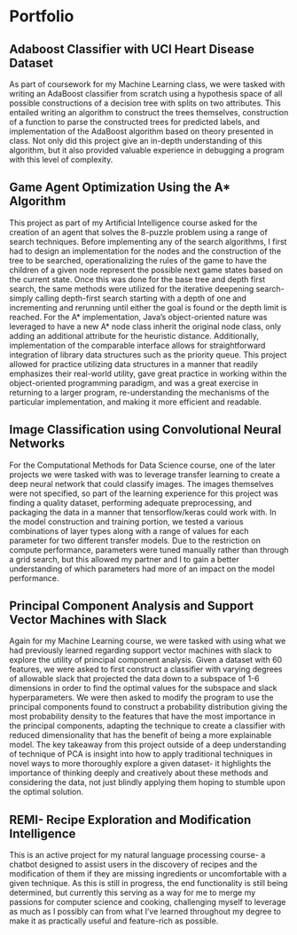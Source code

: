 # Portfolio

## Adaboost Classifier with UCI Heart Disease Dataset
  As part of coursework for my Machine Learning class, we were tasked with writing an AdaBoost classifier from scratch using a hypothesis space of all possible constructions of a decision tree with splits on two attributes. This entailed writing an algorithm to construct the trees themselves, construction of a function to parse the constructed trees for predicted labels, and implementation of the AdaBoost algorithm based on theory presented in class. Not only did this project give an in-depth understanding of this algorithm, but it also provided valuable experience in debugging a program with this level of complexity.

## Game Agent Optimization Using the A* Algorithm
  This project as part of my Artificial Intelligence course asked for the creation of an agent that solves the 8-puzzle problem using a range of search techniques. Before implementing any of the search algorithms, I first had to design an implementation for the nodes and the construction of the tree to be searched, operationalizing the rules of the game to have the children of a given node represent the possible next game states based on the current state. Once this was done for the base tree and depth first search, the same methods were utilized for the iterative deepening search- simply calling depth-first search starting with a depth of one and incrementing and rerunning until either the goal is found or the depth limit is reached. For the A* implementation, Java’s object-oriented nature was leveraged to have a new A* node class inherit the original node class, only adding an additional attribute for the heuristic distance. Additionally, implementation of the comparable interface allows for straightforward integration of library data structures such as the priority queue. This project allowed for practice utilizing data structures in a manner that readily emphasizes their real-world utility, gave great practice in working within the object-oriented programming paradigm, and was a great exercise in returning to a larger program, re-understanding the mechanisms of the particular implementation, and making it more efficient and readable.

## Image Classification using Convolutional Neural Networks
  For the Computational Methods for Data Science course, one of the later projects we were tasked with was to leverage transfer learning to create a deep neural network that could classify images. The images themselves were not specified, so part of the learning experience for this project was finding a quality dataset, performing adequate preprocessing, and packaging the data in a manner that tensorflow/keras could work with. In the model construction and training portion, we tested a various combinations of layer types along with a range of values for each parameter for two different transfer models. Due to the restriction on compute performance, parameters were tuned manually rather than through a grid search, but this allowed my partner and I to gain a better understanding of which parameters had more of an impact on the model performance.

## Principal Component Analysis and Support Vector Machines with Slack
  Again for my Machine Learning course, we were tasked with using what we had previously learned regarding support vector machines with slack to explore the utility of principal component analysis. Given a dataset with 60 features, we were asked to first construct a classifier with varying degrees of allowable slack that projected the data down to a subspace of 1-6 dimensions in order to find the optimal values for the subspace and slack hyperparameters. We were then asked to modify the program to use the principal components found to construct a probability distribution giving the most probability density to the features that have the most importance in the principal components, adapting the technique to create a classifier with reduced dimensionality that has the benefit of being a more explainable model. The key takeaway from this project outside of a deep understanding of technique of PCA is insight into how to apply traditional techniques in novel ways to more thoroughly explore a given dataset- it highlights the importance of thinking deeply and creatively about these methods and considering the data, not just blindly applying them hoping to stumble upon the optimal solution.

## REMI- Recipe Exploration and Modification Intelligence
  This is an active project for my natural language processing course- a chatbot designed to assist users in the discovery of recipes and the modification of them if they are missing ingredients or uncomfortable with a given technique. As this is still in progress, the end functionality is still being determined, but currently this serving as a way for me to merge my passions for computer science and cooking, challenging myself to leverage as much as I possibly can from what I’ve learned throughout my degree to make it as practically useful and feature-rich as possible.
